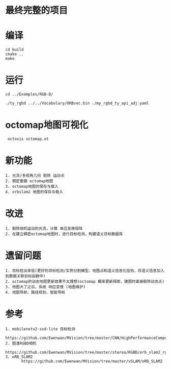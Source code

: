 # 最终完整的项目


# 编译
	cd build
	cmake ..
	make


# 运行
    cd ../Examples/RGB-D/
	
    ./ty_rgbd ../../Vocabulary/ORBvoc.bin ./my_rgbd_ty_api_adj.yaml

# octomap地图可视化
	 octovis octomap.ot

# 新功能
    1. 光流/多视角几何 剔除 运动点
    2. 稠密重建 octomap地图
    3. octomap地图的保存与载入
    4. orbslam2 地图的保存与载入

#  改进
    1. 剔除相机运动的光流，计算 单应变换矩阵
    2. 在建立稠密octomap地图时，进行目标检测，构建语义目标数据库
# 遗留问题

    1. 目标检出率低(更好的目标检测/实例分割模型、地图点和语义信息化挂钩，将语义信息加入到数据关联目标函数中)
    2. octomap的动态地图更新效果不太理想(octomap 概率更新探索，建图时直接剔除动态点)
    3. 地图大了之后，系统 响应变慢 (地图维护)
    4. 地图导航、路径规划、智能导航

# 参考 
    1. mobilenetv2-ssd-lite 目标检测
           https://github.com/Ewenwan/MVision/tree/master/CNN/HighPerformanceComputing/example
    2. 图漾RGBD相机
           https://github.com/Ewenwan/MVision/tree/master/stereo/RGBD/orb_slam2_rgbd
    3. oRB_SLAM2
           https://github.com/Ewenwan/MVision/tree/master/vSLAM/oRB_SLAM2






